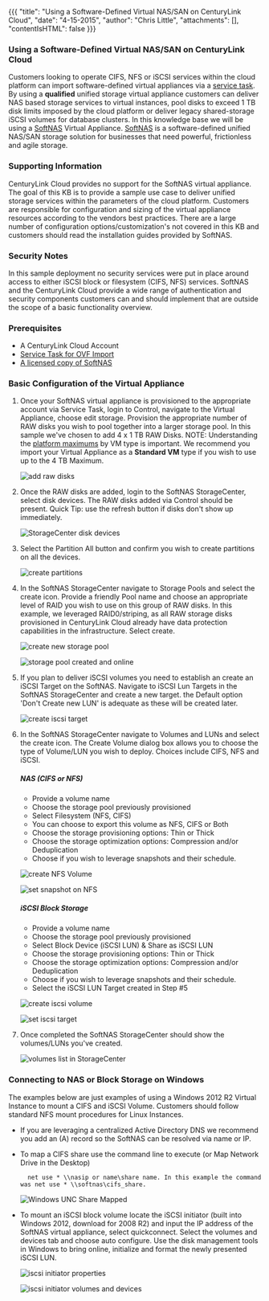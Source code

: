 {{{
  "title": "Using a Software-Defined Virtual NAS/SAN on CenturyLink Cloud",
  "date": "4-15-2015",
  "author": "Chris Little",
  "attachments": [],
  "contentIsHTML": false
}}}

### Using a Software-Defined Virtual NAS/SAN on CenturyLink Cloud
Customers looking to operate CIFS, NFS or iSCSI services within the cloud platform can import software-defined virtual appliances via a [service task](//www.ctl.io/products/support/service-tasks). By using a **qualified** unified storage virtual appliance customers can deliver NAS based storage services to virtual instances, pool disks to exceed 1 TB disk limits imposed by the cloud platform or deliver legacy shared-storage iSCSI volumes for database clusters. In this knowledge base we will be using a [SoftNAS](//www.softnas.com) Virtual Appliance. [SoftNAS](//www.softnas.com) is a software-defined unified NAS/SAN storage solution for businesses that need powerful, frictionless and agile storage.

### Supporting Information
CenturyLink Cloud provides no support for the SoftNAS virtual appliance. The goal of this KB is to provide a sample use case to deliver unified storage services within the parameters of the cloud platform. Customers are responsible for configuration and sizing of the virtual appliance resources according to the vendors best practices. There are a large number of configuration options/customization's not covered in this KB and customers should read the installation guides provided by SoftNAS.

### Security Notes
In this sample deployment no security services were put in place around access to either iSCSI block or filesystem (CIFS, NFS) services. SoftNAS and the CenturyLink Cloud provide a wide range of authentication and security components customers can and should implement that are outside the scope of a basic functionality overview.

### Prerequisites

* A CenturyLink Cloud Account
* [Service Task for OVF Import](//www.ctl.io/products/support/service-tasks)
* [A licensed copy of SoftNAS](//www.softnas.com/wp/purchase)

### Basic Configuration of the Virtual Appliance

1. Once your SoftNAS virtual appliance is provisioned to the appropriate account via Service Task, login to Control, navigate to the Virtual Appliance, choose edit storage. Provision the appropriate number of RAW disks you wish to pool together into a larger storage pool. In this sample we've chosen to add 4 x 1 TB RAW Disks. NOTE: Understanding the [platform maximums](../Servers/cloud-server-instance-size-and-performance.md) by VM type is important. We recommend you import your Virtual Appliance as a **Standard VM** type if you wish to use up to the 4 TB Maximum.

    ![add raw disks](../images/using-a-software-defined-virtual-nassan-on-centurylink-cloud-01.png)

2. Once the RAW disks are added, login to the SoftNAS StorageCenter, select disk devices. The RAW disks added via Control should be present. Quick Tip: use the refresh button if disks don't show up immediately.

    ![StorageCenter disk devices](../images/using-a-software-defined-virtual-nassan-on-centurylink-cloud-02.png)

3. Select the Partition All button and confirm you wish to create partitions on all the devices.

    ![create partitions](../images/using-a-software-defined-virtual-nassan-on-centurylink-cloud-03.png)

4. In the SoftNAS StorageCenter navigate to Storage Pools and select the create icon. Provide a friendly Pool name and choose an appropriate level of RAID you wish to use on this group of RAW disks. In this example, we leveraged RAID0/striping, as all RAW storage disks provisioned in CenturyLink Cloud already have data protection capabilities in the infrastructure. Select create.

    ![create new storage pool](../images/using-a-software-defined-virtual-nassan-on-centurylink-cloud-04.png)

    ![storage pool created and online](../images/using-a-software-defined-virtual-nassan-on-centurylink-cloud-05.png)

5. If you plan to deliver iSCSI volumes you need to establish an create an iSCSI Target on the SoftNAS. Navigate to iSCSI Lun Targets in the SoftNAS StorageCenter and create a new target. the Default option 'Don't Create new LUN' is adequate as these will be created later.

    ![create iscsi target](../images/using-a-software-defined-virtual-nassan-on-centurylink-cloud-06.png)

6. In the SoftNAS StorageCenter navigate to Volumes and LUNs and select the create icon. The Create Volume dialog box allows you to choose the type of Volume/LUN you wish to deploy. Choices include CIFS, NFS and iSCSI.

    ##### NAS (CIFS or NFS)
    * Provide a volume name
    * Choose the storage pool previously provisioned
    * Select Filesystem (NFS, CIFS)
    * You can choose to export this volume as NFS, CIFS or Both
    * Choose the storage provisioning options: Thin or Thick
    * Choose the storage optimization options: Compression and/or Deduplication
    * Choose if you wish to leverage snapshots and their schedule.

    ![create NFS Volume](../images/using-a-software-defined-virtual-nassan-on-centurylink-cloud-07.png)

    ![set snapshot on NFS](../images/using-a-software-defined-virtual-nassan-on-centurylink-cloud-08.png)

    ##### iSCSI Block Storage
    * Provide a volume name
    * Choose the storage pool previously provisioned
    * Select Block Device (iSCSI LUN) &amp; Share as iSCSI LUN
    * Choose the storage provisioning options: Thin or Thick
    * Choose the storage optimization options: Compression and/or Deduplication
    * Choose if you wish to leverage snapshots and their schedule.
    * Select the iSCSI LUN Target created in Step #5

    ![create iscsi volume](../images/using-a-software-defined-virtual-nassan-on-centurylink-cloud-09.png)

    ![set iscsi target](../images/using-a-software-defined-virtual-nassan-on-centurylink-cloud-10.png)

7. Once completed the SoftNAS StorageCenter should show the volumes/LUNs you've created.

    ![volumes list in StorageCenter](../images/using-a-software-defined-virtual-nassan-on-centurylink-cloud-11.png)

### Connecting to NAS or Block Storage on Windows
The examples below are just examples of using a Windows 2012 R2 Virtual Instance to mount a CIFS and iSCSI Volume. Customers should follow standard NFS mount procedures for Linux Instances.
  * If you are leveraging a centralized Active Directory DNS we recommend you add an (A) record so the SoftNAS can be resolved via name or IP.
  * To map a CIFS share use the command line to execute (or Map Network Drive in the Desktop)

      ```
        net use * \\nasip or name\share name. In this example the command was net use * \\softnas\cifs_share.
      ```

    ![Windows UNC Share Mapped](../images/using-a-software-defined-virtual-nassan-on-centurylink-cloud-12.png)

  * To mount an iSCSI block volume locate the iSCSI initiator (built into Windows 2012, download for 2008 R2) and input the IP address of the SoftNAS virtual appliance, select quickconnect. Select the volumes and devices tab and choose auto configure. Use the disk management tools in Windows to bring online, initialize and format the newly presented iSCSI LUN.

    ![iscsi initiator properties](../images/using-a-software-defined-virtual-nassan-on-centurylink-cloud-13.png)

    ![iscsi initiator volumes and devices](../images/using-a-software-defined-virtual-nassan-on-centurylink-cloud-14.png)
